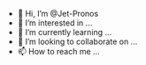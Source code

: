 - 👋 Hi, I’m @Jet-Pronos
- 👀 I’m interested in ...
- 🌱 I’m currently learning ...
- 💞️ I’m looking to collaborate on ...
- 📫 How to reach me ...

<!---
Jet-Pronos/Jet-Pronos is a ✨ special ✨ repository because its `README.md` (this file) appears on your GitHub profile.
You can click the Preview link to take a look at your changes.
--->
